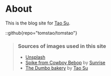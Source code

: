 # About
This is the blog site for [Tao Su](https://github.com/tomstao/tomstao.git).

::github{repo="tomstao/tomstao"}

> ### Sources of images used in this site
> - [Unsplash](https://unsplash.com/)
> - [Spike from Cowboy Bebop](https://www.google.com/url?sa=i&url=https%3A%2F%2Fwww.reddit.com%2Fr%2FQuotesPorn%2Fcomments%2Fhhl0p3%2Foh_well_whatever_happens_happens_spike_spiegel%2F&psig=AOvVaw2d4toWrG8bGGipO0BHXp3u&ust=1749059764625000&source=images&cd=vfe&opi=89978449&ved=0CBQQjRxqFwoTCJjA_cTp1Y0DFQAAAAAdAAAAABAE) by [Sunrise](https://www.sunrise-inc.co.jp/international/)
> - [The Dumbo bakery](https://github.com/tomstao/fuwari/blob/main/src/assets/images/Brooklyn.png) by [Tao Su](https://github.com/tomstao)